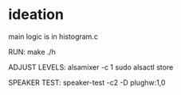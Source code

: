 # ideation

main logic is in histogram.c


RUN:
make
./h

ADJUST LEVELS:
alsamixer -c 1
sudo alsactl store

SPEAKER TEST:
speaker-test -c2 -D plughw:1,0
